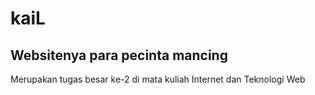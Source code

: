 kaiL
==
Websitenya para pecinta mancing
--

Merupakan tugas besar ke-2 di mata kuliah Internet dan Teknologi Web
